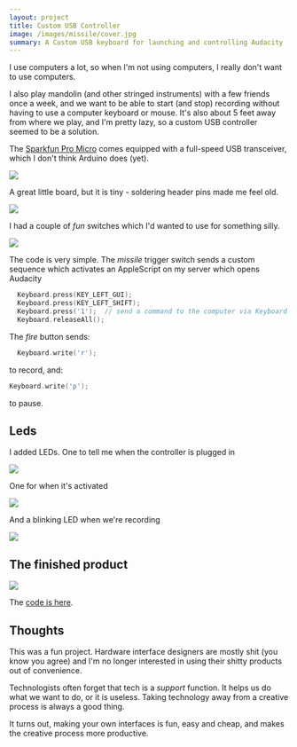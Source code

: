 ```yaml
---
layout: project
title: Custom USB Controller
image: /images/missile/cover.jpg
summary: A Custom USB keyboard for launching and controlling Audacity
---
```


I use computers a lot, so when I'm not using computers, I really don't want to
use computers.

I also play mandolin (and other stringed instruments) with a few friends once a week,
and we want to be able to start (and stop) recording without having to use a computer
keyboard or mouse. It's also about 5 feet away from where we play, and I'm pretty lazy,
so a custom USB controller seemed to be a solution.

The [Sparkfun Pro Micro](https://www.sparkfun.com/products/12640) comes
equipped with a full-speed USB transceiver, which I don't think Arduino does (yet).

![](/images/missile/IMG_7708.JPG)

A great little board, but it is tiny - soldering header pins made me feel old.

![](/images/missile/IMG_7709.JPG)

I had a couple of *fun* switches which I'd wanted to use for something silly.

![](/images/missile/IMG_7678.JPG)

The code is very simple. The *missile* trigger switch sends a custom sequence
which activates an AppleScript on my server which opens Audacity

```cpp
  Keyboard.press(KEY_LEFT_GUI);
  Keyboard.press(KEY_LEFT_SHIFT);
  Keyboard.press('1');  // send a command to the computer via Keyboard HID
  Keyboard.releaseAll();
```

The *fire* button sends:

```cpp
  Keyboard.write('r');
```

to record, and:
```cpp
Keyboard.write('p');
```

to pause.

## Leds

I added LEDs. One to tell me when the controller is plugged in

![](/images/missile/IMG_7756.JPG)

One for when it's activated

![](/images/missile/IMG_7757.JPG)

And a blinking LED when we're recording

![](/images/missile/IMG_7759.JPG)

## The finished product

![](/images/missile/ezgif-4-5b23530c7df3.gif)

The [code is here](https://github.com/SachaWheeler/USB-controlller).

## Thoughts

This was a fun project. Hardware interface designers are mostly shit (you know you
agree) and I'm no longer interested in using their shitty products out of
convenience.

Technologists often forget that tech is a *support* function. It helps us
do what we want to do, or it is useless. Taking technology away from a
creative process is always a good thing.

It turns out, making your own interfaces is fun, easy and cheap, and makes the
creative process more productive.
